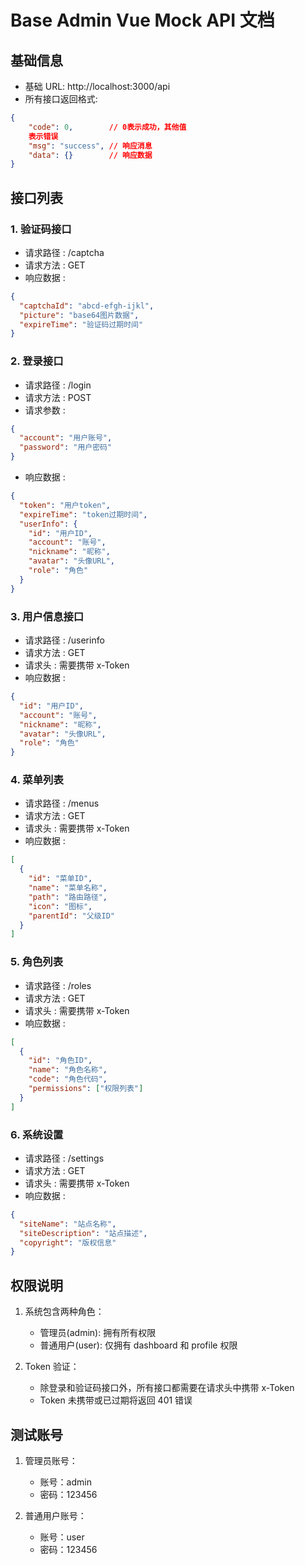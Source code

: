 # Base Admin Vue Mock API 文档

## 基础信息

- 基础 URL: http://localhost:3000/api
- 所有接口返回格式:

```json
{
    "code": 0,        // 0表示成功，其他值
    表示错误
    "msg": "success", // 响应消息
    "data": {}        // 响应数据
}
```

## 接口列表

### 1. 验证码接口

- 请求路径 : /captcha
- 请求方法 : GET
- 响应数据 :

```json
{
  "captchaId": "abcd-efgh-ijkl",
  "picture": "base64图片数据",
  "expireTime": "验证码过期时间"
}
```

### 2. 登录接口

- 请求路径 : /login
- 请求方法 : POST
- 请求参数 :

```json
{
  "account": "用户账号",
  "password": "用户密码"
}
```

- 响应数据 :

```json
{
  "token": "用户token",
  "expireTime": "token过期时间",
  "userInfo": {
    "id": "用户ID",
    "account": "账号",
    "nickname": "昵称",
    "avatar": "头像URL",
    "role": "角色"
  }
}
```

### 3. 用户信息接口

- 请求路径 : /userinfo
- 请求方法 : GET
- 请求头 : 需要携带 x-Token
- 响应数据 :

```json
{
  "id": "用户ID",
  "account": "账号",
  "nickname": "昵称",
  "avatar": "头像URL",
  "role": "角色"
}
```

### 4. 菜单列表

- 请求路径 : /menus
- 请求方法 : GET
- 请求头 : 需要携带 x-Token
- 响应数据 :

```json
[
  {
    "id": "菜单ID",
    "name": "菜单名称",
    "path": "路由路径",
    "icon": "图标",
    "parentId": "父级ID"
  }
]
```

### 5. 角色列表

- 请求路径 : /roles
- 请求方法 : GET
- 请求头 : 需要携带 x-Token
- 响应数据 :

```json
[
  {
    "id": "角色ID",
    "name": "角色名称",
    "code": "角色代码",
    "permissions": ["权限列表"]
  }
]
```

### 6. 系统设置

- 请求路径 : /settings
- 请求方法 : GET
- 请求头 : 需要携带 x-Token
- 响应数据 :

```json
{
  "siteName": "站点名称",
  "siteDescription": "站点描述",
  "copyright": "版权信息"
}
```

## 权限说明

1. 系统包含两种角色：

   - 管理员(admin): 拥有所有权限
   - 普通用户(user): 仅拥有 dashboard 和 profile 权限

2. Token 验证：

   - 除登录和验证码接口外，所有接口都需要在请求头中携带 x-Token
   - Token 未携带或已过期将返回 401 错误

## 测试账号

1. 管理员账号：

   - 账号：admin
   - 密码：123456

2. 普通用户账号：

   - 账号：user
   - 密码：123456
